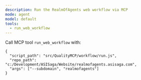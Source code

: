 ```yaml
---
description: Run the RealmOfAgents web workflow via MCP
mode: agent
model: default
tools:
  - run_web_workflow
---
```


Call MCP tool `run_web_workflow` with:
```
{
  "script_path": "src/QualityMCP/workflow/run.js",
  "repo_path": "c:/Development/ASISaga/Website/realmofagents.asisaga.com",
  "args": ["--subdomain", "realmofagents"]
}
```

